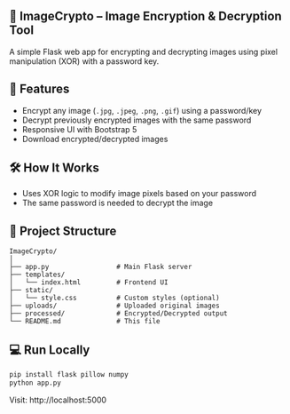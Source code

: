 
## 🔐 ImageCrypto – Image Encryption & Decryption Tool

A simple Flask web app for encrypting and decrypting images using pixel manipulation (XOR) with a password key.

## 🚀 Features
- Encrypt any image (`.jpg`, `.jpeg`, `.png`, `.gif`) using a password/key  
- Decrypt previously encrypted images with the same password  
- Responsive UI with Bootstrap 5  
- Download encrypted/decrypted images

## 🛠️ How It Works
- Uses XOR logic to modify image pixels based on your password
- The same password is needed to decrypt the image

## 📁 Project Structure
```
ImageCrypto/
│
├── app.py                 # Main Flask server
├── templates/
│   └── index.html         # Frontend UI
├── static/
│   └── style.css          # Custom styles (optional)
├── uploads/               # Uploaded original images
├── processed/             # Encrypted/Decrypted output
└── README.md              # This file
```

## 💻 Run Locally
```bash
pip install flask pillow numpy
python app.py
```
Visit: http://localhost:5000
